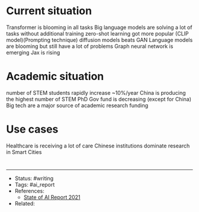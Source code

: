 # Current situation
Transformer is blooming in all tasks
Big language models are solving a lot of tasks without additional training
zero-shot learning got more popular (CLIP model)(Prompting technique)
diffusion models beats GAN
Language models are blooming but still have a lot of problems
Graph neural network is emerging
Jax is rising

# Academic situation
number of STEM students rapidly increase ~10%/year
China is producing the highest number of STEM PhD
Gov fund is decreasing (except for China)
Big tech are a major source of academic research funding

# Use cases
Healthcare is receiving a lot of care
Chinese institutions dominate research in Smart Cities

#

---
- Status: #writing
- Tags: #ai_report
- References:
	- [State of AI Report 2021](https://www.stateof.ai/2021)
- Related:
